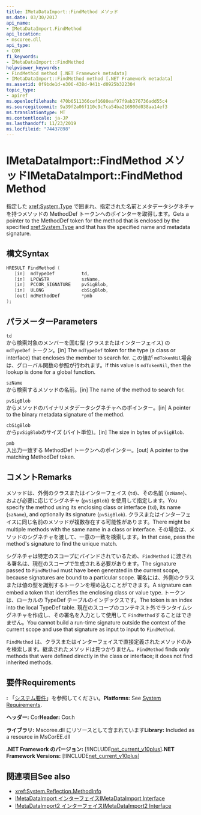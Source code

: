 ```yaml
---
title: IMetaDataImport::FindMethod メソッド
ms.date: 03/30/2017
api_name:
- IMetaDataImport.FindMethod
api_location:
- mscoree.dll
api_type:
- COM
f1_keywords:
- IMetaDataImport::FindMethod
helpviewer_keywords:
- FindMethod method [.NET Framework metadata]
- IMetaDataImport::FindMethod method [.NET Framework metadata]
ms.assetid: 0f9bde1d-e306-438d-941b-d0925b322304
topic_type:
- apiref
ms.openlocfilehash: 470b6511366cef1680eaf97f9ab376736add55c4
ms.sourcegitcommit: 9a39f2a06f110c9c7ca54ba216900d038aa14ef3
ms.translationtype: MT
ms.contentlocale: ja-JP
ms.lasthandoff: 11/23/2019
ms.locfileid: "74437898"
---
```

# <a name="imetadataimportfindmethod-method"></a><span data-ttu-id="ef0a2-102">IMetaDataImport::FindMethod メソッド</span><span class="sxs-lookup"><span data-stu-id="ef0a2-102">IMetaDataImport::FindMethod Method</span></span>
<span data-ttu-id="ef0a2-103">指定した <xref:System.Type> で囲まれ、指定された名前とメタデータシグネチャを持つメソッドの MethodDef トークンへのポインターを取得します。</span><span class="sxs-lookup"><span data-stu-id="ef0a2-103">Gets a pointer to the MethodDef token for the method that is enclosed by the specified <xref:System.Type> and that has the specified name and metadata signature.</span></span>  
  
## <a name="syntax"></a><span data-ttu-id="ef0a2-104">構文</span><span class="sxs-lookup"><span data-stu-id="ef0a2-104">Syntax</span></span>  
  
```cpp  
HRESULT FindMethod (  
   [in]  mdTypeDef          td,  
   [in]  LPCWSTR            szName,   
   [in]  PCCOR_SIGNATURE    pvSigBlob,   
   [in]  ULONG              cbSigBlob,   
   [out] mdMethodDef        *pmb  
);  
```  
  
## <a name="parameters"></a><span data-ttu-id="ef0a2-105">パラメーター</span><span class="sxs-lookup"><span data-stu-id="ef0a2-105">Parameters</span></span>  
 `td`  
 <span data-ttu-id="ef0a2-106">から検索対象のメンバーを囲む型 (クラスまたはインターフェイス) の `mdTypeDef` トークン。</span><span class="sxs-lookup"><span data-stu-id="ef0a2-106">[in] The `mdTypeDef` token for the type (a class or interface) that encloses the member to search for.</span></span> <span data-ttu-id="ef0a2-107">この値が `mdTokenNil`場合は、グローバル関数の参照が行われます。</span><span class="sxs-lookup"><span data-stu-id="ef0a2-107">If this value is `mdTokenNil`, then the lookup is done for a global function.</span></span>  
  
 `szName`  
 <span data-ttu-id="ef0a2-108">から検索するメソッドの名前。</span><span class="sxs-lookup"><span data-stu-id="ef0a2-108">[in] The name of the method to search for.</span></span>  
  
 `pvSigBlob`  
 <span data-ttu-id="ef0a2-109">からメソッドのバイナリメタデータシグネチャへのポインター。</span><span class="sxs-lookup"><span data-stu-id="ef0a2-109">[in] A pointer to the binary metadata signature of the method.</span></span>  
  
 `cbSigBlob`  
 <span data-ttu-id="ef0a2-110">から`pvSigBlob`のサイズ (バイト単位)。</span><span class="sxs-lookup"><span data-stu-id="ef0a2-110">[in] The size in bytes of `pvSigBlob`.</span></span>  
  
 `pmb`  
 <span data-ttu-id="ef0a2-111">入出力一致する MethodDef トークンへのポインター。</span><span class="sxs-lookup"><span data-stu-id="ef0a2-111">[out] A pointer to the matching MethodDef token.</span></span>  
  
## <a name="remarks"></a><span data-ttu-id="ef0a2-112">コメント</span><span class="sxs-lookup"><span data-stu-id="ef0a2-112">Remarks</span></span>  
 <span data-ttu-id="ef0a2-113">メソッドは、外側のクラスまたはインターフェイス (`td`)、その名前 (`szName`)、および必要に応じてシグネチャ (`pvSigBlob`) を使用して指定します。</span><span class="sxs-lookup"><span data-stu-id="ef0a2-113">You specify the method using its enclosing class or interface (`td`), its name (`szName`), and optionally its signature (`pvSigBlob`).</span></span> <span data-ttu-id="ef0a2-114">クラスまたはインターフェイスに同じ名前のメソッドが複数存在する可能性があります。</span><span class="sxs-lookup"><span data-stu-id="ef0a2-114">There might be multiple methods with the same name in a class or interface.</span></span> <span data-ttu-id="ef0a2-115">その場合は、メソッドのシグネチャを渡して、一意の一致を検索します。</span><span class="sxs-lookup"><span data-stu-id="ef0a2-115">In that case, pass the method's signature to find the unique match.</span></span>  
  
 <span data-ttu-id="ef0a2-116">シグネチャは特定のスコープにバインドされているため、`FindMethod` に渡される署名は、現在のスコープで生成される必要があります。</span><span class="sxs-lookup"><span data-stu-id="ef0a2-116">The signature passed to `FindMethod` must have been generated in the current scope, because signatures are bound to a particular scope.</span></span> <span data-ttu-id="ef0a2-117">署名には、外側のクラスまたは値の型を識別するトークンを埋め込むことができます。</span><span class="sxs-lookup"><span data-stu-id="ef0a2-117">A signature can embed a token that identifies the enclosing class or value type.</span></span> <span data-ttu-id="ef0a2-118">トークンは、ローカルの TypeDef テーブルのインデックスです。</span><span class="sxs-lookup"><span data-stu-id="ef0a2-118">The token is an index into the local TypeDef table.</span></span> <span data-ttu-id="ef0a2-119">現在のスコープのコンテキスト外でランタイムシグネチャを作成し、その署名を入力として使用して `FindMethod`することはできません。</span><span class="sxs-lookup"><span data-stu-id="ef0a2-119">You cannot build a run-time signature outside the context of the current scope and use that signature as input to input to `FindMethod`.</span></span>  
  
 <span data-ttu-id="ef0a2-120">`FindMethod` は、クラスまたはインターフェイスで直接定義されたメソッドのみを検索します。継承されたメソッドは見つかりません。</span><span class="sxs-lookup"><span data-stu-id="ef0a2-120">`FindMethod` finds only methods that were defined directly in the class or interface; it does not find inherited methods.</span></span>  
  
## <a name="requirements"></a><span data-ttu-id="ef0a2-121">要件</span><span class="sxs-lookup"><span data-stu-id="ef0a2-121">Requirements</span></span>  
 <span data-ttu-id="ef0a2-122">**:** 「[システム要件](../../../../docs/framework/get-started/system-requirements.md)」を参照してください。</span><span class="sxs-lookup"><span data-stu-id="ef0a2-122">**Platforms:** See [System Requirements](../../../../docs/framework/get-started/system-requirements.md).</span></span>  
  
 <span data-ttu-id="ef0a2-123">**ヘッダー:** Cor</span><span class="sxs-lookup"><span data-stu-id="ef0a2-123">**Header:** Cor.h</span></span>  
  
 <span data-ttu-id="ef0a2-124">**ライブラリ:** Mscoree.dll にリソースとして含まれています</span><span class="sxs-lookup"><span data-stu-id="ef0a2-124">**Library:** Included as a resource in MsCorEE.dll</span></span>  
  
 <span data-ttu-id="ef0a2-125">**.NET Framework のバージョン:** [!INCLUDE[net_current_v10plus](../../../../includes/net-current-v10plus-md.md)]</span><span class="sxs-lookup"><span data-stu-id="ef0a2-125">**.NET Framework Versions:** [!INCLUDE[net_current_v10plus](../../../../includes/net-current-v10plus-md.md)]</span></span>  
  
## <a name="see-also"></a><span data-ttu-id="ef0a2-126">関連項目</span><span class="sxs-lookup"><span data-stu-id="ef0a2-126">See also</span></span>

- <xref:System.Reflection.MethodInfo>
- [<span data-ttu-id="ef0a2-127">IMetaDataImport インターフェイス</span><span class="sxs-lookup"><span data-stu-id="ef0a2-127">IMetaDataImport Interface</span></span>](../../../../docs/framework/unmanaged-api/metadata/imetadataimport-interface.md)
- [<span data-ttu-id="ef0a2-128">IMetaDataImport2 インターフェイス</span><span class="sxs-lookup"><span data-stu-id="ef0a2-128">IMetaDataImport2 Interface</span></span>](../../../../docs/framework/unmanaged-api/metadata/imetadataimport2-interface.md)
